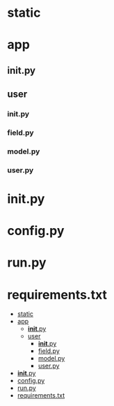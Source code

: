 # static
# app
## __init__.py
## user
### __init__.py
### field.py
### model.py
### user.py
# __init__.py
# config.py
# run.py
# requirements.txt

<!-- TOC -->

- [static](#static)
- [app](#app)
  - [__init__.py](#initpy)
  - [user](#user)
    - [__init__.py](#initpy-1)
    - [field.py](#fieldpy)
    - [model.py](#modelpy)
    - [user.py](#userpy)
- [__init__.py](#initpy-2)
- [config.py](#configpy)
- [run.py](#runpy)
- [requirements.txt](#requirementstxt)

<!-- /TOC -->